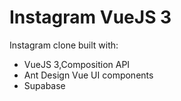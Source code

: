 # Instagram VueJS 3

Instagram clone built with:
- VueJS 3,Composition API
- Ant Design Vue UI components
- Supabase
